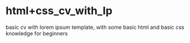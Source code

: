 # html+css_cv_with_lp
basic cv with lorem ipsum template, with some basic html and basic css knowledge for beginners 
